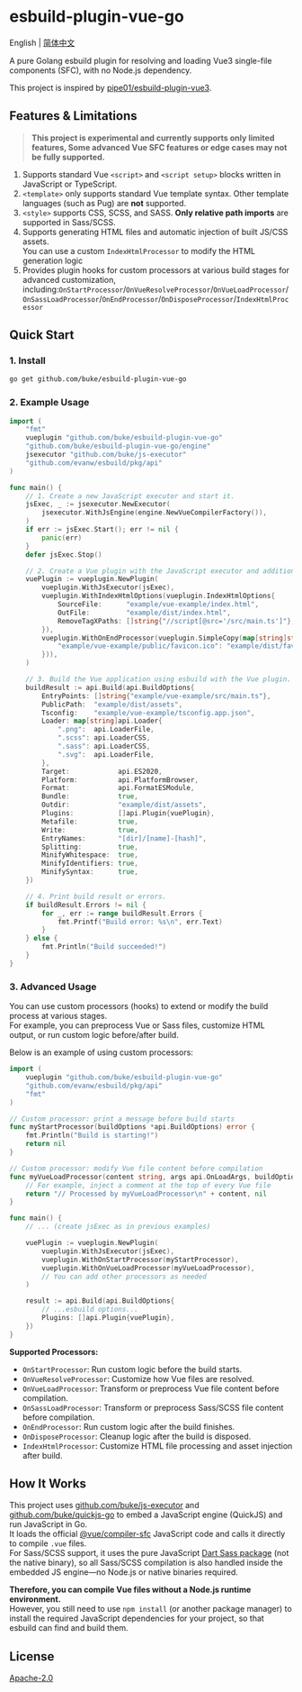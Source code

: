 # esbuild-plugin-vue-go
English | [简体中文](README_zh-cn.md)

A pure Golang esbuild plugin for resolving and loading Vue3 single-file components (SFC), with no Node.js dependency.

This project is inspired by [pipe01/esbuild-plugin-vue3](https://github.com/pipe01/esbuild-plugin-vue3).


## Features & Limitations

> **This project is experimental and currently supports only limited features, Some advanced Vue SFC features or edge cases may not be fully supported.**

1. Supports standard Vue `<script>` and `<script setup>` blocks written in JavaScript or TypeScript.
2. `<template>` only supports standard Vue template syntax. Other template languages (such as Pug) are **not** supported.
3. `<style>` supports CSS, SCSS, and SASS. **Only relative path imports** are supported in Sass/SCSS.
4. Supports generating HTML files and automatic injection of built JS/CSS assets.  
   You can use a custom `IndexHtmlProcessor` to modify the HTML generation logic
5. Provides plugin hooks for custom processors at various build stages for advanced customization, including:`OnStartProcessor`/`OnVueResolveProcessor`/`OnVueLoadProcessor`/ `OnSassLoadProcessor`/`OnEndProcessor`/`OnDisposeProcessor`/`IndexHtmlProcessor`


## Quick Start
### 1. Install

```bash
go get github.com/buke/esbuild-plugin-vue-go
```

### 2. Example Usage

```go
import (
    "fmt"
    vueplugin "github.com/buke/esbuild-plugin-vue-go"
    "github.com/buke/esbuild-plugin-vue-go/engine"
    jsexecutor "github.com/buke/js-executor"
    "github.com/evanw/esbuild/pkg/api"
)

func main() {
    // 1. Create a new JavaScript executor and start it.
    jsExec, _ := jsexecutor.NewExecutor(
        jsexecutor.WithJsEngine(engine.NewVueCompilerFactory()),
    )
    if err := jsExec.Start(); err != nil {
        panic(err)
    }
    defer jsExec.Stop()

    // 2. Create a Vue plugin with the JavaScript executor and additional options.
    vuePlugin := vueplugin.NewPlugin(
        vueplugin.WithJsExecutor(jsExec),
        vueplugin.WithIndexHtmlOptions(vueplugin.IndexHtmlOptions{
            SourceFile:      "example/vue-example/index.html",
            OutFile:         "example/dist/index.html",
            RemoveTagXPaths: []string{"//script[@src='/src/main.ts']"},
        }),
        vueplugin.WithOnEndProcessor(vueplugin.SimpleCopy(map[string]string{
            "example/vue-example/public/favicon.ico": "example/dist/favicon.ico",
        })),
    )

    // 3. Build the Vue application using esbuild with the Vue plugin.
    buildResult := api.Build(api.BuildOptions{
        EntryPoints: []string{"example/vue-example/src/main.ts"},
        PublicPath:  "example/dist/assets",
        Tsconfig:    "example/vue-example/tsconfig.app.json",
        Loader: map[string]api.Loader{
            ".png":  api.LoaderFile,
            ".scss": api.LoaderCSS,
            ".sass": api.LoaderCSS,
            ".svg":  api.LoaderFile,
        },
        Target:            api.ES2020,
        Platform:          api.PlatformBrowser,
        Format:            api.FormatESModule,
        Bundle:            true,
        Outdir:            "example/dist/assets",
        Plugins:           []api.Plugin{vuePlugin},
        Metafile:          true,
        Write:             true,
        EntryNames:        "[dir]/[name]-[hash]",
        Splitting:         true,
        MinifyWhitespace:  true,
        MinifyIdentifiers: true,
        MinifySyntax:      true,
    })

    // 4. Print build result or errors.
    if buildResult.Errors != nil {
        for _, err := range buildResult.Errors {
            fmt.Printf("Build error: %s\n", err.Text)
        }
    } else {
        fmt.Println("Build succeeded!")
    }
}
```

### 3. Advanced Usage

You can use custom processors (hooks) to extend or modify the build process at various stages.  
For example, you can preprocess Vue or Sass files, customize HTML output, or run custom logic before/after build.

Below is an example of using custom processors:

```go
import (
    vueplugin "github.com/buke/esbuild-plugin-vue-go"
    "github.com/evanw/esbuild/pkg/api"
    "fmt"
)

// Custom processor: print a message before build starts
func myStartProcessor(buildOptions *api.BuildOptions) error {
    fmt.Println("Build is starting!")
    return nil
}

// Custom processor: modify Vue file content before compilation
func myVueLoadProcessor(content string, args api.OnLoadArgs, buildOptions *api.BuildOptions) (string, error) {
    // For example, inject a comment at the top of every Vue file
    return "// Processed by myVueLoadProcessor\n" + content, nil
}

func main() {
    // ... (create jsExec as in previous examples)

    vuePlugin := vueplugin.NewPlugin(
        vueplugin.WithJsExecutor(jsExec),
        vueplugin.WithOnStartProcessor(myStartProcessor),
        vueplugin.WithOnVueLoadProcessor(myVueLoadProcessor),
        // You can add other processors as needed
    )

    result := api.Build(api.BuildOptions{
        // ...esbuild options...
        Plugins: []api.Plugin{vuePlugin},
    })
}
```

**Supported Processors:**

- `OnStartProcessor`: Run custom logic before the build starts.
- `OnVueResolveProcessor`: Customize how Vue files are resolved.
- `OnVueLoadProcessor`: Transform or preprocess Vue file content before compilation.
- `OnSassLoadProcessor`: Transform or preprocess Sass/SCSS file content before compilation.
- `OnEndProcessor`: Run custom logic after the build finishes.
- `OnDisposeProcessor`: Cleanup logic after the build is disposed.
- `IndexHtmlProcessor`: Customize HTML file processing and asset injection after build.

## How It Works

This project uses [github.com/buke/js-executor](https://github.com/buke/js-executor) and [github.com/buke/quickjs-go](https://github.com/buke/quickjs-go) to embed a JavaScript engine (QuickJS) and run JavaScript in Go.  
It loads the official [@vue/compiler-sfc](https://www.npmjs.com/package/@vue/compiler-sfc) JavaScript code and calls it directly to compile `.vue` files.  
For Sass/SCSS support, it uses the pure JavaScript [Dart Sass package](https://www.npmjs.com/package/sass) (not the native binary), so all Sass/SCSS compilation is also handled inside the embedded JS engine—no Node.js or native binaries required.

**Therefore, you can compile Vue files without a Node.js runtime environment.**  
However, you still need to use `npm install` (or another package manager) to install the required JavaScript dependencies for your project, so that esbuild can find and build them.

## License

[Apache-2.0](LICENSE)
